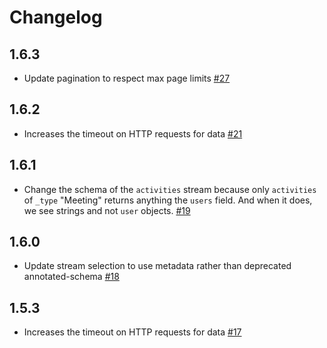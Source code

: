 # Changelog

## 1.6.3
  * Update pagination to respect max page limits [#27](https://github.com/singer-io/tap-closeio/pull/27)
## 1.6.2
  * Increases the timeout on HTTP requests for data [#21](https://github.com/singer-io/tap-closeio/pull/21)

## 1.6.1
  * Change the schema of the `activities` stream because only `activities`
    of `_type` "Meeting" returns anything the `users` field. And when it
    does, we see strings and not `user` objects.
    [#19](https://github.com/singer-io/tap-closeio/pull/19)

## 1.6.0
  * Update stream selection to use metadata rather than deprecated annotated-schema [#18](https://github.com/singer-io/tap-closeio/pull/18)

## 1.5.3
  * Increases the timeout on HTTP requests for data [#17](https://github.com/singer-io/tap-closeio/pull/17)
